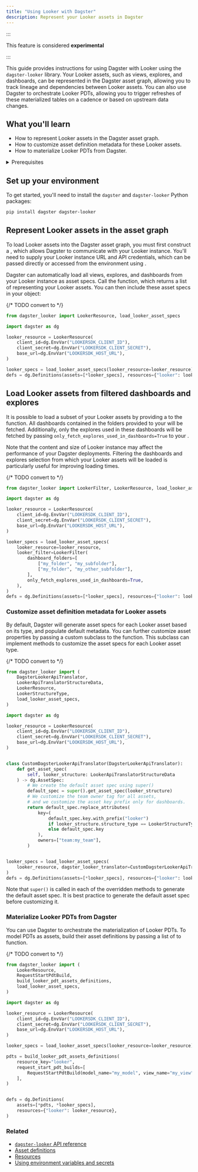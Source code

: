 ```yaml
---
title: "Using Looker with Dagster"
description: Represent your Looker assets in Dagster
---
```


:::

This feature is considered **experimental**

:::


This guide provides instructions for using Dagster with Looker using the `dagster-looker` library. Your Looker assets, such as views, explores, and dashboards, can be represented in the Dagster asset graph, allowing you to track lineage and dependencies between Looker assets. You can also use Dagster to orchestrate Looker PDTs, allowing you to trigger refreshes of these materialized tables on a cadence or based on upstream data changes.

## What you'll learn

- How to represent Looker assets in the Dagster asset graph.
- How to customize asset definition metadata for these Looker assets.
- How to materialize Looker PDTs from Dagster.

<details>
  <summary>Prerequisites</summary>

- The `dagster-looker` library installed in your environment
- Familiarity with asset definitions and the Dagster asset graph
- Familiarity with Dagster resources
- Familiarity with Looker concepts, like views, explores, and dashboards
- A Looker instance
- Looker API credentials to access your Looker instance. For more information, see [Looker API authentication](https://cloud.google.com/looker/docs/api-auth) in the Looker documentation.

</details>

## Set up your environment

To get started, you'll need to install the `dagster` and `dagster-looker` Python packages:

```bash
pip install dagster dagster-looker
```

## Represent Looker assets in the asset graph

To load Looker assets into the Dagster asset graph, you must first construct a <PyObject section="libraries" module="dagster_looker" object="LookerResource" />, which allows Dagster to communicate with your Looker instance. You'll need to supply your Looker instance URL and API credentials, which can be passed directly or accessed from the environment using <PyObject section="resources" module="dagster" object="EnvVar" />.

Dagster can automatically load all views, explores, and dashboards from your Looker instance as asset specs. Call the <PyObject section="libraries" module="dagster_looker" method="load_looker_asset_specs" /> function, which returns a list of <PyObject section="assets" module="dagster" object="AssetSpec" pluralize /> representing your Looker assets. You can then include these asset specs in your <PyObject section="definitions" module="dagster" object="Definitions" /> object:

{/* TODO convert to <CodeExample> */}
```python file=/integrations/looker/representing-looker-assets.py
from dagster_looker import LookerResource, load_looker_asset_specs

import dagster as dg

looker_resource = LookerResource(
    client_id=dg.EnvVar("LOOKERSDK_CLIENT_ID"),
    client_secret=dg.EnvVar("LOOKERSDK_CLIENT_SECRET"),
    base_url=dg.EnvVar("LOOKERSDK_HOST_URL"),
)

looker_specs = load_looker_asset_specs(looker_resource=looker_resource)
defs = dg.Definitions(assets=[*looker_specs], resources={"looker": looker_resource})
```

## Load Looker assets from filtered dashboards and explores

It is possible to load a subset of your Looker assets by providing a <PyObject section="libraries" module="dagster_looker" method="LookerFilter" /> to the <PyObject section="libraries" module="dagster_looker" method="load_looker_asset_specs" /> function. All dashboards contained in the folders provided to your <PyObject section="libraries" module="dagster_looker" method="LookerFilter" /> will be fetched. Additionally, only the explores used in these dashboards will be fetched by passing `only_fetch_explores_used_in_dashboards=True` to your <PyObject section="libraries" module="dagster_looker" method="LookerFilter" />.

Note that the content and size of Looker instance may affect the performance of your Dagster deployments. Filtering the dashboards and explores selection from which your Looker assets will be loaded is particularly useful for improving loading times.

{/* TODO convert to <CodeExample> */}
```python file=/integrations/looker/filtering-looker-assets.py
from dagster_looker import LookerFilter, LookerResource, load_looker_asset_specs

import dagster as dg

looker_resource = LookerResource(
    client_id=dg.EnvVar("LOOKERSDK_CLIENT_ID"),
    client_secret=dg.EnvVar("LOOKERSDK_CLIENT_SECRET"),
    base_url=dg.EnvVar("LOOKERSDK_HOST_URL"),
)

looker_specs = load_looker_asset_specs(
    looker_resource=looker_resource,
    looker_filter=LookerFilter(
        dashboard_folders=[
            ["my_folder", "my_subfolder"],
            ["my_folder", "my_other_subfolder"],
        ],
        only_fetch_explores_used_in_dashboards=True,
    ),
)
defs = dg.Definitions(assets=[*looker_specs], resources={"looker": looker_resource})
```

### Customize asset definition metadata for Looker assets

By default, Dagster will generate asset specs for each Looker asset based on its type, and populate default metadata. You can further customize asset properties by passing a custom <PyObject section="libraries" module="dagster_looker" object="DagsterLookerApiTranslator" /> subclass to the <PyObject section="libraries" module="dagster_looker" method="load_looker_asset_specs" /> function. This subclass can implement methods to customize the asset specs for each Looker asset type.

{/* TODO convert to <CodeExample> */}
```python file=/integrations/looker/customize-looker-assets.py
from dagster_looker import (
    DagsterLookerApiTranslator,
    LookerApiTranslatorStructureData,
    LookerResource,
    LookerStructureType,
    load_looker_asset_specs,
)

import dagster as dg

looker_resource = LookerResource(
    client_id=dg.EnvVar("LOOKERSDK_CLIENT_ID"),
    client_secret=dg.EnvVar("LOOKERSDK_CLIENT_SECRET"),
    base_url=dg.EnvVar("LOOKERSDK_HOST_URL"),
)


class CustomDagsterLookerApiTranslator(DagsterLookerApiTranslator):
    def get_asset_spec(
        self, looker_structure: LookerApiTranslatorStructureData
    ) -> dg.AssetSpec:
        # We create the default asset spec using super()
        default_spec = super().get_asset_spec(looker_structure)
        # We customize the team owner tag for all assets,
        # and we customize the asset key prefix only for dashboards.
        return default_spec.replace_attributes(
            key=(
                default_spec.key.with_prefix("looker")
                if looker_structure.structure_type == LookerStructureType.DASHBOARD
                else default_spec.key
            ),
            owners=["team:my_team"],
        )


looker_specs = load_looker_asset_specs(
    looker_resource, dagster_looker_translator=CustomDagsterLookerApiTranslator()
)
defs = dg.Definitions(assets=[*looker_specs], resources={"looker": looker_resource})
```

Note that `super()` is called in each of the overridden methods to generate the default asset spec. It is best practice to generate the default asset spec before customizing it.

### Materialize Looker PDTs from Dagster

You can use Dagster to orchestrate the materialization of Looker PDTs. To model PDTs as assets, build their asset definitions by passing a list of <PyObject section="libraries" module="dagster_looker" object="RequestStartPdtBuild" /> to <PyObject section="libraries" module="dagster_looker" method="build_looker_pdt_assets_definitions" /> function.

{/* TODO convert to <CodeExample> */}
```python file=/integrations/looker/materializing-looker-pdts.py
from dagster_looker import (
    LookerResource,
    RequestStartPdtBuild,
    build_looker_pdt_assets_definitions,
    load_looker_asset_specs,
)

import dagster as dg

looker_resource = LookerResource(
    client_id=dg.EnvVar("LOOKERSDK_CLIENT_ID"),
    client_secret=dg.EnvVar("LOOKERSDK_CLIENT_SECRET"),
    base_url=dg.EnvVar("LOOKERSDK_HOST_URL"),
)

looker_specs = load_looker_asset_specs(looker_resource=looker_resource)

pdts = build_looker_pdt_assets_definitions(
    resource_key="looker",
    request_start_pdt_builds=[
        RequestStartPdtBuild(model_name="my_model", view_name="my_view")
    ],
)


defs = dg.Definitions(
    assets=[*pdts, *looker_specs],
    resources={"looker": looker_resource},
)
```

### Related

- [`dagster-looker` API reference](/api/python-api/libraries/dagster-looker)
- [Asset definitions](/guides/build/assets/defining-assets)
- [Resources](/guides/build/external-resources/)
- [Using environment variables and secrets](/guides/deploy/using-environment-variables-and-secrets)

